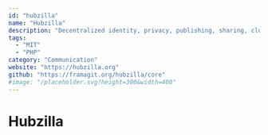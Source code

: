 ```yaml
---
id: "hubzilla"
name: "Hubzilla"
description: "Decentralized identity, privacy, publishing, sharing, cloud storage, and communications/social platform."
tags:
  - "MIT"
  - "PHP"
category: "Communication"
website: "https://hubzilla.org"
github: "https://framagit.org/hubzilla/core"
#image: "/placeholder.svg?height=300&width=400"
---
```


# Hubzilla
